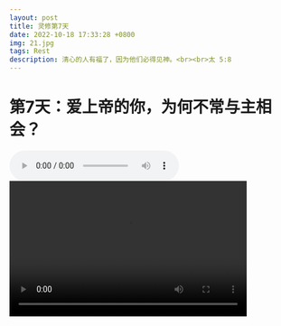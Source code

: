 ```yaml
---
layout: post
title: 灵修第7天
date: 2022-10-18 17:33:28 +0800
img: 21.jpg
tags: Rest
description: 清心的人有福了，因为他们必得见神。<br><br>太 5:8
---
```

# 第7天：爱上帝的你，为何不常与主相会？

<audio controls>
  <source src="/audios/医治的爱.mp3" type="audio/mpeg">
</audio>
<video width="420" height="240" controls>
  <source src="https://typora-1259024198.cos.ap-beijing.myqcloud.com/wg-video/梅西-不放弃的梦想.mp4"  type="video/mp4">


## 背诵

清心的人有福了，因为他们必得见神。（太 5:8）

## 灵修 - - - 信仰反思

天国价值观的最后是描写我们与上帝之间的关系，所有关乎个人生命成长和社会责任承担的果子，其最终的方向都在于建立我们与至高者之间的联系。

首先，我们来看什么么是“清心”？其希腊原文是表示内心的纯净，清洁，专一；在旧约希伯来文的“清心”表达也类似，翻译为“纯净，洁净。”大卫曾高呼：“谁能登耶和华的山？谁能站在他的圣所？就是手洁心清，不向虚妄，起誓不怀诡诈的人。”耶稣说这样的人必得见神。很明显，“纯洁的心”是遇见神的必要条件，上接“怜恤人”的福气，表明真实的怜恤源自纯洁、敬畏的心灵，而不是我们渴望获得好的评价被世人称赞。

对我而言，真有一个大试探，正如耶稣时期假冒为善的法利赛人那般，将敬畏之心与许多好处相连不再清洁，诸如奉献是为得到神赏赐的更多财富、祷告是为得到神眷顾生活的更幸福、读圣经是为从其中得到神所赐世界的好处...一不小心就会陷入其中，是什么时候我对主单纯的敬畏竟加入了这么多功利的因素？亲爱的主内家人，试问：你也是如此吗？你还是当初那清心站在主圣所的人吗？

其次，太多基督徒被今生的思虑缠累、或被钱财诱惑，放弃了起初对上帝纯一、清洁的敬畏之心，已不知多久未再与主相依；不少的传道者失去信靠之心忧虑吃什么、喝什么，常常发怨言、甚至被苦毒所累，有意无意地在神或人面前控告服侍的羊群，又怎能常存清心与神相会？这种状态如何牧养得好教会？

我无意论断信徒与牧者的软弱，而是藉此灵修在神前懊悔，因这些事都曾是我真实的光景。24~30岁被神熬炼的那七年里，常会因世界诱惑想去挣大钱，每年春节回家太想衣锦荣归要面子；又时而因太少的牧者薪资心生埋怨，今日来看，那时的确有苦毒的果子。我看自己，也看身边教会的羊群与其牧者，那不能存清洁的敬畏之心常与神约会的比率实在为数不少。亲爱的你，是否因为工作或侍奉太忙太艰辛，很久不曾花时间在独处时与神相会了？

再者，在神前存清洁的心得应许见神的福气将装备怜恤者满有能力，不断的卸去生命中的重担，不至于因为需要帮助的人太多、处境太悲惨而压力过大。“清心”提醒要懂得常将担忧交给神，因为那真正的怜恤者是耶稣，而不是有限的我们。

有数据显明，不少的牧者被不同程度的焦虑、失眠所累，或可使我们较清晰地理解见神福气的重要性，这一点我也深有体会。

多次前往殡仪馆或火葬场为年纪尚轻时因病患和意外去世的弟兄姐妹举行送别礼，看到其家人、孩子撕心裂肺的伤痛我很久都不得释放，尤其记忆深刻的是为因病患还有最后几天生命的孩子祷告时，一天天地看着宝贵的孩子在病中疼痛、直至最后去世...这真是我不能承受之痛，以致于一连多日无法和自己的孩子们愉快地玩耍。事实上，这种经历在牧会中为数不能算少。作为牧者的我们面对这些事尚且有如此多的挣扎，更别论一般从事怜恤事工的普通基督徒和非基督徒了。

2008年汶川地震救灾，多少非基督徒的年轻军人从瓦砾废墟中背出一个个极为悲惨的伤亡的孩子，很多日以后仍然无法走出那种阴影；笔者有机会接触主内孤儿院的怜恤事工，他们收养很多因先天性各种病患被父母抛弃的孩子，虽募集不少资源为孩子们诊治，但仍有很多医学无法挽救的宝宝，在满有怜恤之心的护工膝上离世。我聆听他们的分享，深深体会他们和我一样，若不能常常见神卸下心中不能承受之重担，恐怕早已抑郁了，事实上从事类似怜恤事工者抑郁的比率相当高。日后，如果你们得见某孤儿院护工或负责人、或者医院从事幼儿抢救的医生、又或者某段时间你们牧师“脾气不好相处、偶而哀声叹气”请多一些包容，请为他们能依靠神不自己去承担而代求，直到他们遇见上帝，卸下重担。

亲爱的你，是否已学会在与主相会中卸下重担，常在他里面得安息呢？

## 回应

亲爱的天父，请原谅我的心常被这世界引诱，将生命与青春浪费在许多没有永恒价值的事情之上。我太想成为主基督的样式，请帮助我自洁，常存清心与主相会，每日在您面前卸下重担，重新得力背起十架，跟随你的脚踪行。